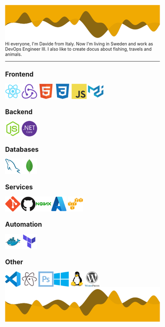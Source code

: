 <!--
**davide170590/davide170590** is a ✨ _special_ ✨ repository because its `README.md` (this file) appears on your GitHub profile.

Here are some ideas to get you started:

- 🔭 I’m currently working on ...
- 🌱 I’m currently learning ...
- 👯 I’m looking to collaborate on ...
- 🤔 I’m looking for help with ...
- 💬 Ask me about ...
- 📫 How to reach me: ...
- 😄 Pronouns: ...
- ⚡ Fun fact: ...
-->

<div id="header" align="center">
  <img src="https://github.com/DavideDev1705/DavideDev1705/blob/0ff67424bb515606e66987d5e721ee8e3f42b529/header.png">
</div>
Hi everyone, I'm Davide from Italy.
Now I'm living in Sweden and work as DevOps Engineer III. 
I also like to create docus about fishing, travels and animals.

<hr>
<h2> Frontend </h2>
 <div style="display:flex;">
 <img src="https://github.com/devicons/devicon/blob/master/icons/react/react-original.svg" title="REACT" alt="REACT" width="50" height="50"/>&nbsp;
 <img src="https://github.com/devicons/devicon/blob/master/icons/redux/redux-original.svg" title="REDUX" alt="REDUX" width="50" height="50"/>&nbsp;
 <img src="https://github.com/devicons/devicon/blob/master/icons/html5/html5-original.svg" title="HTML5" alt="HTML" width="50" height="50"/>&nbsp;
 <img src="https://github.com/devicons/devicon/blob/master/icons/css3/css3-plain.svg"  title="CSS3" alt="CSS" width="50" height="50"/>&nbsp;
 <img src="https://github.com/devicons/devicon/blob/master/icons/javascript/javascript-original.svg" title="JavaScript" alt="JavaScript" width="50" height="50"/>&nbsp;
 <img src="https://github.com/devicons/devicon/blob/master/icons/materialui/materialui-original.svg" title="MUI" alt="MUI" width="50" height="50"/>&nbsp;
 </div>
 
 <h2> Backend </h2>
 <div style="display:flex;">
 <img src="https://github.com/devicons/devicon/blob/master/icons/nodejs/nodejs-original.svg" title="NodeJS" alt="NodeJS" width="50" height="50"/>&nbsp;
 <img src="https://github.com/devicons/devicon/blob/master/icons/dotnetcore/dotnetcore-original.svg" title="dotnetcore" alt="dotnetcore" width="50" height="50"/>&nbsp;
 </div>

 <h2> Databases </h2>
 <div style="display:flex;">
  <img src="https://github.com/devicons/devicon/blob/master/icons/mysql/mysql-original.svg" title="MySQL"  alt="MySQL" width="50" height="50"/>&nbsp;
 <img src="https://github.com/devicons/devicon/blob/master/icons/mongodb/mongodb-original.svg" title="MongoDB" alt="MongoDB" width="50" height="50"/>&nbsp;
 </div>

 <h2> Services </h2>
 <div style="display:flex;">
    <img src="https://github.com/devicons/devicon/blob/master/icons/git/git-original.svg" title="Git" alt="Git" width="50" height="50"/>
    <img src="https://github.com/devicons/devicon/blob/master/icons/github/github-original.svg" title="Github" alt="Github" width="50" height="50" color="green"/>
    <img src="https://github.com/devicons/devicon/blob/master/icons/nginx/nginx-original.svg" title="Nginx" alt="nginx" width="50" height="50"/>
    <img src="https://github.com/devicons/devicon/blob/master/icons/azure/azure-original.svg" title="Azure" alt="azure" width="50" height="50"/>&nbsp;
    <img src="https://github.com/devicons/devicon/blob/master/icons/amazonwebservices/amazonwebservices-original.svg" title="AWS" alt="AWS" width="50" height="50"/>&nbsp;
 </div>
 
  <h2> Automation </h2>
 <div style="display:flex;">
    <img src="https://github.com/devicons/devicon/blob/master/icons/docker/docker-original.svg" title="Docker" alt="Docker" width="50" height="50"/>&nbsp;
    <img src="https://github.com/devicons/devicon/blob/master/icons/terraform/terraform-original.svg" title="Terraform" alt="terraform" width="50" height="50"/>
 </div>
 
   <h2> Other </h2>
 <div style="display:flex;">
   <img src="https://github.com/devicons/devicon/blob/master/icons/vscode/vscode-original.svg" title="VSCode" alt="vscode" width="50" height="50"/>&nbsp;
  <img src="https://github.com/devicons/devicon/blob/master/icons/atom/atom-original.svg" title="Atom" alt="atom" width="50" height="50"/>&nbsp;
   <img src="https://github.com/devicons/devicon/blob/master/icons/photoshop/photoshop-line.svg" title="Photoshop" alt="photoshop" width="50" height="50"/>
  <img src="https://github.com/devicons/devicon/blob/master/icons/windows8/windows8-original.svg" title="Windows" alt="windows" width="50" height="50"/>
    <img src="https://github.com/devicons/devicon/blob/master/icons/linux/linux-original.svg" title="Linux" alt="linux" width="50" height="50"/>
  <img src="https://github.com/devicons/devicon/blob/master/icons/wordpress/wordpress-original.svg" title="Wordpress" alt="wordpress" width="50" height="50"/>
 </div>
 
 <div id="footer" align="center">
  <img src="https://github.com/DavideDev1705/DavideDev1705/blob/0ff67424bb515606e66987d5e721ee8e3f42b529/footer.png">
</div>
